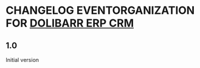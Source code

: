 # CHANGELOG EVENTORGANIZATION FOR [DOLIBARR ERP CRM](https://www.dolibarr.org)

## 1.0

Initial version
